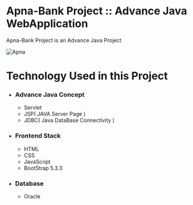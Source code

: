 <h1>Apna-Bank Project :: Advance Java WebApplication</h1>
<p>Apna-Bank Project is an Advance Java Project</p>

![Apna](https://github.com/user-attachments/assets/65253699-4242-4daf-885c-4edbaf38e8f6)


<h1>Technology Used in this Project </h1>
<ul>
  <li>
    <h3>Advance Java Concept</h3>
    <ul>
      <li>Servlet</li>
      <li>JSP( JAVA Server Page )</li>
      <li>JDBC( Java DataBase Connectivity )</li>
    </ul>
  </li>
</ul>

<ul>
  <li>
    <h3>Frontend Stack</h3>
    <ul>
      <li>HTML</li>
      <li>CSS</li>
      <li>JavaScript</li>
      <li>BootStrap 5.3.3</li>
    </ul>
  </li>
</ul>
<ul>
  <li>
    <h3>Database</h3>
    <ul>
      <li>Oracle</li>
    </ul>
  </li>
</ul>




